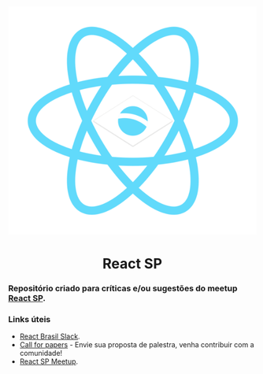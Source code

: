 <p align="center">
  <img src="https://github.com/react-brasil/react-sp/raw/master/logo.jpeg" alt="React SP" title="React SP"/>
</p>

<h1 align="center">React SP</h1>

### Repositório criado para críticas e/ou sugestões do meetup [React SP](https://meetup.com/pt-BR/ReactJS-SP).

### Links úteis

- [React Brasil Slack](react-brasil.github.io/react-brasil-slack/).
- [Call for papers](https://www.papercall.io/events/414) - Envie sua proposta de palestra, venha contribuir com a comunidade!
- [React SP Meetup](https://meetup.com/pt-BR/ReactJS-SP).
